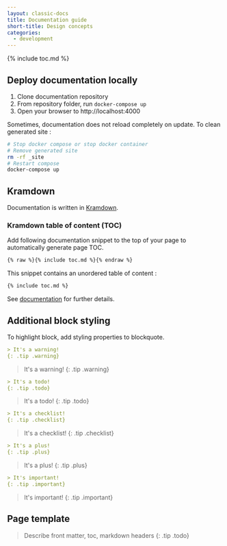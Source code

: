 ```yaml
---
layout: classic-docs
title: Documentation guide
short-title: Design concepts
categories:
  - development
---
```


{% include toc.md %}

## Deploy documentation locally

1. Clone documentation repository
1. From repository folder, run `docker-compose up`
1. Open your browser to http://localhost:4000 

Sometimes, documentation does not reload completely on update. To clean generated site :

```sh
# Stop docker compose or stop docker container
# Remove generated site
rm -rf _site
# Restart compose
docker-compose up
```

## Kramdown

Documentation is written in [Kramdown](https://kramdown.gettalong.org ).

### Kramdown table of content (TOC)

Add following documentation snippet to the top of your page to automatically generate page TOC.

```md
{% raw %}{% include toc.md %}{% endraw %}
```

This snippet contains an unordered table of content :

```md
{% include toc.md %}
```

See [documentation](https://kramdown.gettalong.org/converter/html.html#toc) for further details.

## Additional block styling

To highlight block, add styling properties to blockquote.

```md
> It's a warning!
{: .tip .warning}
```

> It's a warning!
{: .tip .warning}

```md
> It's a todo!
{: .tip .todo}
```

> It's a todo!
{: .tip .todo}

```md
> It's a checklist!
{: .tip .checklist}
```

> It's a checklist!
{: .tip .checklist}

```md
> It's a plus!
{: .tip .plus}
```

> It's a plus!
{: .tip .plus}

```md
> It's important!
{: .tip .important}
```

> It's important!
{: .tip .important}

## Page template

> Describe front matter, toc, markdown headers
{: .tip .todo}
